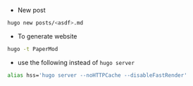 
- New post

```sh
hugo new posts/<asdf>.md
```



- To generate website

```sh
hugo -t PaperMod
```

- use the following instead of `hugo server`

```sh
alias hss='hugo server --noHTTPCache --disableFastRender'
```
